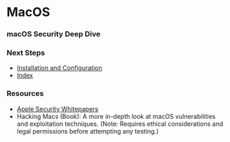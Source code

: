 # MacOS

### macOS Security Deep Dive

### Next Steps
- [Installation and Configuration](https://github.com/Sisu-Sus/CyberSec-RoadMap/blob/main/Operating_Systems/Installation_and_Configuration.md)
- [Index](https://github.com/Sisu-Sus/CyberSec-RoadMap/blob/main/index.md)

### Resources 
- [Apple Security Whitepapers](https://support.apple.com/en-us/HT201220)
- Hacking Macs (Book): A more in-depth look at macOS vulnerabilities and exploitation techniques. (Note: Requires ethical considerations and legal permissions before attempting any testing.)

